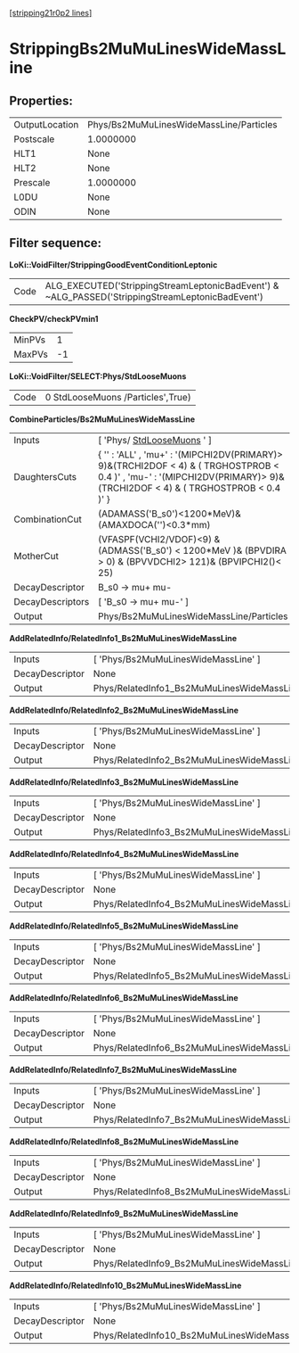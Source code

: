 [[stripping21r0p2 lines]](./stripping21r0p2-index)

# StrippingBs2MuMuLinesWideMassLine

## Properties:

|                |                                         |
|----------------|-----------------------------------------|
| OutputLocation | Phys/Bs2MuMuLinesWideMassLine/Particles |
| Postscale      | 1.0000000                               |
| HLT1           | None                                    |
| HLT2           | None                                    |
| Prescale       | 1.0000000                               |
| L0DU           | None                                    |
| ODIN           | None                                    |

## Filter sequence:

**LoKi::VoidFilter/StrippingGoodEventConditionLeptonic**

|      |                                                                                                   |
|------|---------------------------------------------------------------------------------------------------|
| Code | ALG_EXECUTED('StrippingStreamLeptonicBadEvent') & \~ALG_PASSED('StrippingStreamLeptonicBadEvent') |

**CheckPV/checkPVmin1**

|        |     |
|--------|-----|
| MinPVs | 1   |
| MaxPVs | -1  |

**LoKi::VoidFilter/SELECT:Phys/StdLooseMuons**

|      |                                   |
|------|-----------------------------------|
| Code | 0 StdLooseMuons /Particles',True) |

**CombineParticles/Bs2MuMuLinesWideMassLine**

|                  |                                                                                                                                                                              |
|------------------|------------------------------------------------------------------------------------------------------------------------------------------------------------------------------|
| Inputs           | [ 'Phys/ [StdLooseMuons](./stripping21r0p2-stdloosemuons) ' ]                                                                                                              |
| DaughtersCuts    | { '' : 'ALL' , 'mu+' : '(MIPCHI2DV(PRIMARY)\> 9)&(TRCHI2DOF \< 4) & ( TRGHOSTPROB \< 0.4 )' , 'mu-' : '(MIPCHI2DV(PRIMARY)\> 9)&(TRCHI2DOF \< 4) & ( TRGHOSTPROB \< 0.4 )' } |
| CombinationCut   | (ADAMASS('B_s0')\<1200\*MeV)& (AMAXDOCA('')\<0.3\*mm)                                                                                                                        |
| MotherCut        | (VFASPF(VCHI2/VDOF)\<9) & (ADMASS('B_s0') \< 1200\*MeV )& (BPVDIRA \> 0) & (BPVVDCHI2\> 121)& (BPVIPCHI2()\< 25)                                                             |
| DecayDescriptor  | B_s0 -\> mu+ mu-                                                                                                                                                             |
| DecayDescriptors | [ 'B_s0 -\> mu+ mu-' ]                                                                                                                                                     |
| Output           | Phys/Bs2MuMuLinesWideMassLine/Particles                                                                                                                                      |

**AddRelatedInfo/RelatedInfo1_Bs2MuMuLinesWideMassLine**

|                 |                                                      |
|-----------------|------------------------------------------------------|
| Inputs          | [ 'Phys/Bs2MuMuLinesWideMassLine' ]                |
| DecayDescriptor | None                                                 |
| Output          | Phys/RelatedInfo1_Bs2MuMuLinesWideMassLine/Particles |

**AddRelatedInfo/RelatedInfo2_Bs2MuMuLinesWideMassLine**

|                 |                                                      |
|-----------------|------------------------------------------------------|
| Inputs          | [ 'Phys/Bs2MuMuLinesWideMassLine' ]                |
| DecayDescriptor | None                                                 |
| Output          | Phys/RelatedInfo2_Bs2MuMuLinesWideMassLine/Particles |

**AddRelatedInfo/RelatedInfo3_Bs2MuMuLinesWideMassLine**

|                 |                                                      |
|-----------------|------------------------------------------------------|
| Inputs          | [ 'Phys/Bs2MuMuLinesWideMassLine' ]                |
| DecayDescriptor | None                                                 |
| Output          | Phys/RelatedInfo3_Bs2MuMuLinesWideMassLine/Particles |

**AddRelatedInfo/RelatedInfo4_Bs2MuMuLinesWideMassLine**

|                 |                                                      |
|-----------------|------------------------------------------------------|
| Inputs          | [ 'Phys/Bs2MuMuLinesWideMassLine' ]                |
| DecayDescriptor | None                                                 |
| Output          | Phys/RelatedInfo4_Bs2MuMuLinesWideMassLine/Particles |

**AddRelatedInfo/RelatedInfo5_Bs2MuMuLinesWideMassLine**

|                 |                                                      |
|-----------------|------------------------------------------------------|
| Inputs          | [ 'Phys/Bs2MuMuLinesWideMassLine' ]                |
| DecayDescriptor | None                                                 |
| Output          | Phys/RelatedInfo5_Bs2MuMuLinesWideMassLine/Particles |

**AddRelatedInfo/RelatedInfo6_Bs2MuMuLinesWideMassLine**

|                 |                                                      |
|-----------------|------------------------------------------------------|
| Inputs          | [ 'Phys/Bs2MuMuLinesWideMassLine' ]                |
| DecayDescriptor | None                                                 |
| Output          | Phys/RelatedInfo6_Bs2MuMuLinesWideMassLine/Particles |

**AddRelatedInfo/RelatedInfo7_Bs2MuMuLinesWideMassLine**

|                 |                                                      |
|-----------------|------------------------------------------------------|
| Inputs          | [ 'Phys/Bs2MuMuLinesWideMassLine' ]                |
| DecayDescriptor | None                                                 |
| Output          | Phys/RelatedInfo7_Bs2MuMuLinesWideMassLine/Particles |

**AddRelatedInfo/RelatedInfo8_Bs2MuMuLinesWideMassLine**

|                 |                                                      |
|-----------------|------------------------------------------------------|
| Inputs          | [ 'Phys/Bs2MuMuLinesWideMassLine' ]                |
| DecayDescriptor | None                                                 |
| Output          | Phys/RelatedInfo8_Bs2MuMuLinesWideMassLine/Particles |

**AddRelatedInfo/RelatedInfo9_Bs2MuMuLinesWideMassLine**

|                 |                                                      |
|-----------------|------------------------------------------------------|
| Inputs          | [ 'Phys/Bs2MuMuLinesWideMassLine' ]                |
| DecayDescriptor | None                                                 |
| Output          | Phys/RelatedInfo9_Bs2MuMuLinesWideMassLine/Particles |

**AddRelatedInfo/RelatedInfo10_Bs2MuMuLinesWideMassLine**

|                 |                                                       |
|-----------------|-------------------------------------------------------|
| Inputs          | [ 'Phys/Bs2MuMuLinesWideMassLine' ]                 |
| DecayDescriptor | None                                                  |
| Output          | Phys/RelatedInfo10_Bs2MuMuLinesWideMassLine/Particles |
